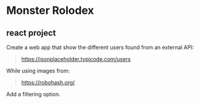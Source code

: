 # Monster Rolodex


## react project

Create a web app that show the different users found from an external API:
> https://jsonplaceholder.typicode.com/users

While using images from:
> https://robohash.org/

Add a filtering option.

## 